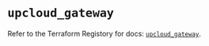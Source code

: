 # `upcloud_gateway`

Refer to the Terraform Registory for docs: [`upcloud_gateway`](https://registry.terraform.io/providers/upcloudltd/upcloud/3.3.0/docs/resources/gateway).
